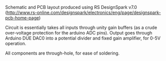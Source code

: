 Schematic and PCB layout produced using RS DesignSpark v7.0 (http://www.rs-online.com/designspark/electronics/eng/page/designspark-pcb-home-page)

Circuit is essentially takes all inputs through unity gain buffers (as a crude over-voltage protection for the arduino ADC pins). Output goes through Arduino DUE DAC0 into a potential divider and fixed gain amplifier, for 0-5V operation.

All components are through-hole, for ease of soldering.